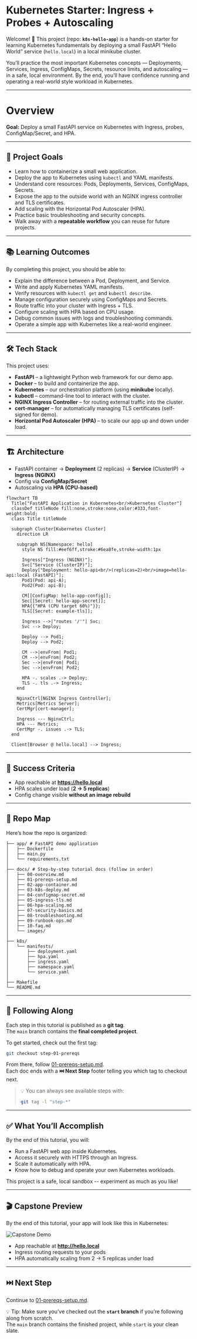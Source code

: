 # Kubernetes Starter: Ingress + Probes + Autoscaling

Welcome! 🎉 This project (repo: **`k8s-hello-app`**) is a hands-on starter for learning Kubernetes fundamentals by deploying a small FastAPI “Hello World” service (`hello.local`) in a local minikube cluster.  

You’ll practice the most important Kubernetes concepts — Deployments, Services, Ingress, ConfigMaps, Secrets, resource limits, and autoscaling — in a safe, local environment. By the end, you’ll have confidence running and operating a real-world style workload in Kubernetes.

---

# Overview

**Goal:** Deploy a small FastAPI service on Kubernetes with Ingress, probes, ConfigMap/Secret, and HPA.  

---

## 🚀 Project Goals

- Learn how to containerize a small web application.  
- Deploy the app to Kubernetes using `kubectl` and YAML manifests.  
- Understand core resources: Pods, Deployments, Services, ConfigMaps, Secrets.  
- Expose the app to the outside world with an NGINX ingress controller and TLS certificates.  
- Add scaling with the Horizontal Pod Autoscaler (HPA).  
- Practice basic troubleshooting and security concepts.  
- Walk away with a **repeatable workflow** you can reuse for future projects.  

---

## 📚 Learning Outcomes

By completing this project, you should be able to:  

- Explain the difference between a Pod, Deployment, and Service.  
- Write and apply Kubernetes YAML manifests.  
- Verify resources with `kubectl get` and `kubectl describe`.  
- Manage configuration securely using ConfigMaps and Secrets.  
- Route traffic into your cluster with Ingress + TLS.  
- Configure scaling with HPA based on CPU usage.  
- Debug common issues with logs and troubleshooting commands.  
- Operate a simple app with Kubernetes like a real-world engineer.  

---

## 🛠️ Tech Stack

This project uses:  

- **FastAPI** – a lightweight Python web framework for our demo app.  
- **Docker** – to build and containerize the app.  
- **Kubernetes** – our orchestration platform (using **minikube** locally).  
- **kubectl** – command-line tool to interact with the cluster.  
- **NGINX Ingress Controller** – for routing external traffic into the cluster.  
- **cert-manager** – for automatically managing TLS certificates (self-signed for demo).  
- **Horizontal Pod Autoscaler (HPA)** – to scale our app up and down under load.  

---

## 🏗️ Architecture

- FastAPI container → **Deployment** (2 replicas) → **Service** (ClusterIP) → **Ingress (NGINX)**  
- Config via **ConfigMap/Secret**  
- Autoscaling via **HPA (CPU-based)**  

```mermaid
flowchart TB
  Title["FastAPI Application in Kubernetes<br/>Kubernetes Cluster"]
  classDef titleNode fill:none,stroke:none,color:#333,font-weight:bold;
  class Title titleNode

  subgraph Cluster[Kubernetes Cluster]
    direction LR

    subgraph NS[Namespace: hello]
      style NS fill:#eef6ff,stroke:#6ea8fe,stroke-width:1px

      Ingress["Ingress (NGINX)"];
      Svc["Service (ClusterIP)"];
      Deploy["Deployment: hello-api<br/>(replicas=2)<br/>image=hello-api:local (FastAPI)"];
      Pod1(Pod: api-A);
      Pod2(Pod: api-B);

      CM[[ConfigMap: hello-app-config]];
      Sec[[Secret: hello-app-secret]];
      HPA{{"HPA (CPU target 60%)"}};
      TLS[[Secret: example-tls]];

      Ingress -->|"routes '/'"| Svc;
      Svc --> Deploy;

      Deploy --> Pod1;
      Deploy --> Pod2;

      CM -->|envFrom| Pod1;
      CM -->|envFrom| Pod2;
      Sec -->|envFrom| Pod1;
      Sec -->|envFrom| Pod2;

      HPA -. scales .-> Deploy;
      TLS -. tls .-> Ingress;
    end

    NginxCtrl[NGINX Ingress Controller];
    Metrics[Metrics Server];
    CertMgr[cert-manager];

    Ingress --- NginxCtrl;
    HPA --- Metrics;
    CertMgr -. issues .-> TLS;
  end

  Client[Browser @ hello.local] --> Ingress;
```

---

## 🎯 Success Criteria

- App reachable at **https://hello.local**  
- HPA scales under load (**2 → 5 replicas**)  
- Config change visible **without an image rebuild**  

---

## 📂 Repo Map

Here’s how the repo is organized:

```
├── app/ # FastAPI demo application
│   ├── Dockerfile
│   ├── main.py
│   └── requirements.txt
│
├── docs/ # Step-by-step tutorial docs (follow in order)
│   ├── 00-overview.md
│   ├── 01-prereqs-setup.md
│   ├── 02-app-container.md
│   ├── 03-k8s-deploy.md
│   ├── 04-configmap-secret.md
│   ├── 05-ingress-tls.md
│   ├── 06-hpa-scaling.md
│   ├── 07-security-basics.md
│   ├── 08-troubleshooting.md
│   ├── 09-runbook-ops.md
│   ├── 10-faq.md
│   └── images/
│
├── k8s/
│   └── manifests/
│       ├── deployment.yaml
│       ├── hpa.yaml
│       ├── ingress.yaml
│       ├── namespace.yaml
│       └── service.yaml
│
├── Makefile
└── README.md
```

---

## 🔀 Following Along

Each step in this tutorial is published as a **git tag**.  
The `main` branch contains the **final completed project**.

To get started, check out the first tag:

```bash
git checkout step-01-prereqs
```

From there, follow [01-prereqs-setup.md](01-prereqs-setup.md).  
Each doc ends with a **⏭️ Next Step** footer telling you which tag to checkout next.

> 💡 You can always see available steps with:
> ```bash
> git tag -l "step-*"
> ```

---

## ✅ What You’ll Accomplish

By the end of this tutorial, you will:  

- Run a FastAPI web app inside Kubernetes.  
- Access it securely with HTTPS through an Ingress.  
- Scale it automatically with HPA.  
- Know how to debug and operate your own Kubernetes workloads.  

This project is a safe, local sandbox -- experiment as much as you like!  

---

## 🎬 Capstone Preview

By the end of this tutorial, your app will look like this in Kubernetes:

![Capstone Demo](./images/k8s-instructional-capstone.gif)

- App reachable at **http://hello.local**  
- Ingress routing requests to your pods  
- HPA automatically scaling from 2 → 5 replicas under load

---

## ⏭️ Next Step

Continue to [01-prereqs-setup.md](01-prereqs-setup.md).

💡 Tip: Make sure you’ve checked out the **`start` branch** if you’re following along from scratch.  
The `main` branch contains the finished project, while `start` is your clean slate.
